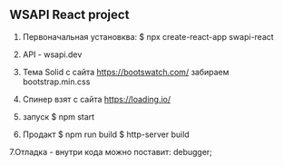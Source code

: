 ## WSAPI React project

1. Первоначальная установква: 
$ npx create-react-app swapi-react

2. API - wsapi.dev

3. Тема Solid с сайта https://bootswatch.com/ забираем bootstrap.min.css

4. Спинер взят с сайта https://loading.io/

5. запуск
   $ npm start

6. Продакт
   $ npm run build
   $ http-server build

7.Отладка - внутри кода можно поставит:
   debugger;   